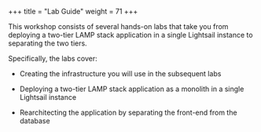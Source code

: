 +++
title = "Lab Guide"
weight = 71
+++

This workshop consists of several hands-on labs that take you from deploying a two-tier LAMP stack application in a single Lightsail instance to separating the two tiers. 

Specifically, the labs cover:

* Creating the infrastructure you will use in the subsequent labs

* Deploying a two-tier LAMP stack application as a monolith in a single Lightsail instance

* Rearchitecting the application by separating the front-end from the database

 

 